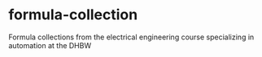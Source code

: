 # formula-collection
Formula collections from the electrical engineering course specializing in automation at the DHBW
